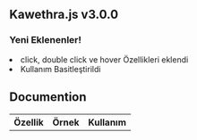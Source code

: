 <h2>Kawethra.js v3.0.0</h2>
<h3>Yeni Eklenenler!</h3>
<li>click, double click ve hover Özellikleri eklendi</li>
<li>Kullanım Basitleştirildi</li>
<h2>Documention</h2>
<table width=100%>
<tr>
  <th>Özellik</th>
  <th>Örnek</th>
  <th>Kullanım</th>
</tr>
</table>
